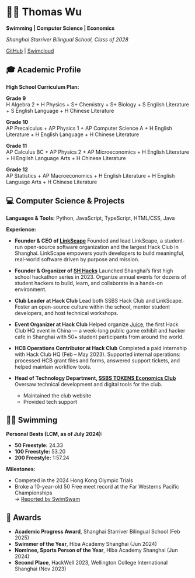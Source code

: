 # 🧑‍🎓 Thomas Wu

**Swimming | Computer Science | Economics**

*Shanghai Starriver Bilingual School, Class of 2028*

[GitHub](https://github.com/TakumiBC) | [Swimcloud](https://www.swimcloud.com/swimmer/2800919/)

## 🎓 Academic Profile  

**High School Curriculum Plan:**

**Grade 9**  
H Algebra 2 + H Physics + S+ Chemistry + S+ Biology + S English Literature + S English Language + H Chinese Literature

**Grade 10**  
AP Precalculus + AP Physics 1 + AP Computer Science A + H English Literature + H English Language + H Chinese Literature

**Grade 11**  
AP Calculus BC + AP Physics 2 + AP Microeconomics + H English Literature + H English Language Arts + H Chinese Literature

**Grade 12**  
AP Statistics + AP Macroeconomics + H English Literature + H English Language Arts + H Chinese Literature

## 💻 Computer Science & Projects

**Languages & Tools:**
Python, JavaScript, TypeScript, HTML/CSS, Java

**Experience:**  

- **Founder & CEO of [LinkScape](https://linkscape.org)**
  Founded and lead LinkScape, a student-run open-source software organization and the largest Hack Club in Shanghai. LinkScape empowers youth developers to build meaningful, real-world software driven by purpose and mission.

- **Founder & Organizer of [SH Hacks](https://www.shhacks.com/)**
  Launched Shanghai’s first high school hackathon series in 2023. Organize annual events for dozens of student hackers to build, learn, and collaborate in a hands-on environment.

- **Club Leader at Hack Club**
  Lead both SSBS Hack Club and LinkScape. Foster an open-source culture within the school, mentor student developers, and host technical workshops.

- **Event Organizer at Hack Club**
  Helped organize [Juice](https://github.com/hackclub/juice), the first Hack Club HQ event in China — a week-long public game exhibit and hacker cafe in Shanghai with 50+ student participants from around the world.

- **HCB Operations Contributor at Hack Club**
  Completed a paid internship with Hack Club HQ (Feb – May 2023). Supported internal operations: processed HCB grant files and forms, answered support tickets, and helped maintain workflow tools.

- **Head of Technology Department, [SSBS TOKENS Economics Club](https://econ.ssbs.club/)**
  Oversaw technical development and digital tools for the club.  
  - Maintained the club website  
  - Provided tech support

## 🏊‍♂️ Swimming

**Personal Bests (LCM, as of July 2024):**

- **50 Freestyle:** 24.33  
- **100 Freestyle:** 53.20  
- **200 Freestyle:** 1:57.24  

**Milestones:**

- Competed in the 2024 Hong Kong Olympic Trials  
- Broke a 10-year-old 50 Free meet record at the Far Westerns Pacific Championships  
  → [Reported by SwimSwam](https://swimswam.com/hanz-palattao-breaks-20-year-old-meet-record-at-summer-far-westerns/)

## 🏅 Awards  

- **Academic Progress Award**, Shanghai Starriver Bilingual School (Feb 2025)
- **Swimmer of the Year**, Hiba Academy Shanghai (Jun 2024)
- **Nominee, Sports Person of the Year**, Hiba Academy Shanghai (Jun 2024)
- **Second Place**, HackWell 2023, Wellington College International Shanghai (Nov 2023)

